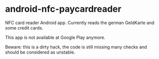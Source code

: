 android-nfc-paycardreader
=========================

NFC card reader Android app. Currently reads the german GeldKarte and some credit cards.

This app is not available at Google Play anymore.

Beware: this is a dirty hack, the code is still missing many checks and should be considered as unstable.
